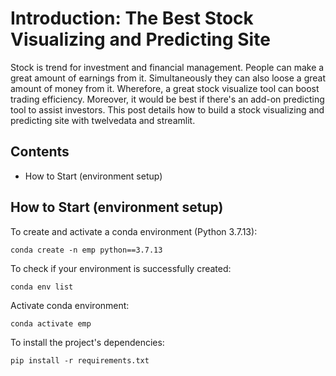 # Introduction: The Best Stock Visualizing and Predicting Site
Stock is trend for investment and financial management. People can make a great amount of earnings from it.
Simultaneously they can also loose a great amount of money from it. Wherefore, a great stock visualize tool
can boost trading efficiency. Moreover, it would be best if there's an add-on predicting tool to assist investors.
This post details how to build a stock visualizing and predicting site with twelvedata and streamlit.

## Contents
* How to Start (environment setup)

## How to Start (environment setup)
To create and activate a conda environment (Python 3.7.13):
```
conda create -n emp python==3.7.13
```

To check if your environment is successfully created:
```
conda env list
```

Activate conda environment:
```
conda activate emp
```

To install the project's dependencies:
```
pip install -r requirements.txt
```